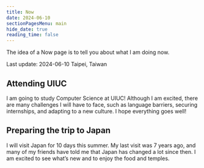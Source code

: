 ```yaml
---
title: Now
date: 2024-06-10
sectionPagesMenu: main
hide_date: true
reading_time: false
---
```


The idea of a Now page is to tell you about what I am doing now.

Last update: 2024-06-10 Taipei, Taiwan

## Attending UIUC
I am going to study Computer Science at UIUC! Although I am excited, there are many challenges I will have to face, such as language barriers, securing internships, and adapting to a new culture. I hope everything goes well!

## Preparing the trip to Japan
I will visit Japan for 10 days this summer. My last visit was 7 years ago, and many of my friends have told me that Japan has changed a lot since then. I am excited to see what’s new and to enjoy the food and temples.